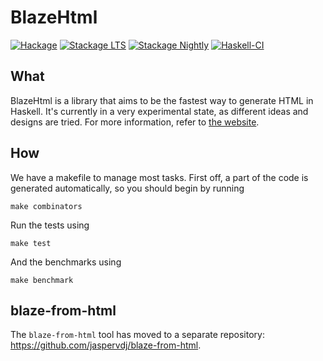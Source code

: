 BlazeHtml
=========

[![Hackage](https://img.shields.io/hackage/v/blaze-html.svg?color=informational)](https://hackage.haskell.org/package/blaze-html)
[![Stackage LTS](https://stackage.org/package/blaze-html/badge/lts)](https://stackage.org/lts/package/blaze-html)
[![Stackage Nightly](https://stackage.org/package/blaze-html/badge/nightly)](https://stackage.org/nightly/package/blaze-html)
[![Haskell-CI](https://github.com/jaspervdj/blaze-html/actions/workflows/haskell-ci.yml/badge.svg)](https://github.com/jaspervdj/blaze-html/actions/workflows/haskell-ci.yml)

What
----

BlazeHtml is a library that aims to be the fastest way to generate HTML in
Haskell. It's currently in a very experimental state, as different ideas and
designs are tried. For more information, refer to [the website][].

[the website]: http://jaspervdj.be/blaze

How
---

We have a makefile to manage most tasks. First off, a part of the code is
generated automatically, so you should begin by running

    make combinators

Run the tests using

    make test

And the benchmarks using

    make benchmark

blaze-from-html
---------------

The `blaze-from-html` tool has moved to a separate repository:
<https://github.com/jaspervdj/blaze-from-html>.
